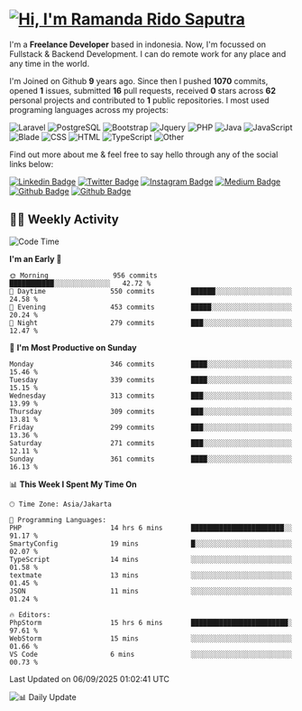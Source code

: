# [![Hi, I'm Ramanda Rido Saputra](https://readme-typing-svg.herokuapp.com?size=24&vCenter=true&lines=%F0%9F%91%8B+Hi%2C+I'm+Ramanda+Rido+Saputra+;%F0%9F%92%BB+Fullstack+Web+Developer+)](https://git.io/typing-svg)

I'm a **Freelance Developer** based in indonesia. Now, I'm focussed on Fullstack & Backend Development. I can do remote work for any place and any time in the world.

I'm Joined on Github **9** years ago. Since then I pushed **1070** commits, opened **1** issues, submitted **16** pull requests, received **0** stars across **62** personal projects and contributed to **1** public repositories.
I most used programing languages across my projects:

![Laravel](https://img.shields.io/badge/Laravel-FF2D20?flat&logo=laravel&logoColor=white)
![PostgreSQL](https://img.shields.io/badge/PostgreSQL-316192?flat&logo=postgresql&logoColor=white)
![Bootstrap](https://img.shields.io/badge/Bootstrap-563D7C?flat&logo=bootstrap&logoColor=white)
![Jquery](https://img.shields.io/badge/jQuery-0769AD?flat&logo=jquery&logoColor=white)
![PHP](https://img.shields.io/badge/-PHP-%234F5D95?style=flat&logo=PHP&logoColor=white)
![Java](https://img.shields.io/badge/-Java-%23b07219?style=flat&logo=Java&logoColor=white)
![JavaScript](https://img.shields.io/badge/-JavaScript-%23f1e05a?style=flat&logo=JavaScript&logoColor=white)
![Blade](https://img.shields.io/badge/-Blade-%23f7523f?style=flat&logo=Blade&logoColor=white)
![CSS](https://img.shields.io/badge/-CSS-%23663399?style=flat&logo=CSS&logoColor=white)
![HTML](https://img.shields.io/badge/-HTML-%23e34c26?style=flat&logo=HTML&logoColor=white)
![TypeScript](https://img.shields.io/badge/-TypeScript-%233178c6?style=flat&logo=TypeScript&logoColor=white)
![Other](https://img.shields.io/badge/-Other-%23ededed?style=flat&logo=Other&logoColor=white)

Find out more about me & feel free to say hello through any of the social links below:

[![Linkedin Badge](https://img.shields.io/badge/-ramandaaridogh-blue?style=flat&logo=Linkedin&logoColor=white&link=https://www.linkedin.com/in/ramanda-rido-saputra/)](https://www.linkedin.com/in/ramanda-rido-saputra/)
[![Twitter Badge](https://img.shields.io/badge/-ramandaaridogh-%231DA1F2.svg?style=flat&logo=twitter&logoColor=white&link=https://www.twitter.com/ramandaaridogh)](https://www.twitter.com/ramandaaridogh/)
[![Instagram Badge](https://img.shields.io/badge/-ramandaaridogh-purple?style=flat&logo=instagram&logoColor=white&link=https://instagram.com/ramandaaridogh_/)](https://instagram.com/ramandaaridogh_)
[![Medium Badge](https://img.shields.io/badge/-@ramandaaridogh-%2312100E.svg?style=flat&logo=Medium&logoColor=white&link=https://medium.com/@ramandaaridogh/)](https://medium.com/@ramandaaridogh)
[![Github Badge](https://img.shields.io/badge/-@ramandaaridogh-100000.svg?style=flat&logo=github&logoColor=white&link=https://github.com/ramandaaridogh)](https://github.com/ramandaaridogh)
[![Github Badge](https://img.shields.io/badge/-@mxcode-100000.svg?style=flat&logo=github&logoColor=white&link=https://github.com/ramanda-mxcode)](https://github.com/ramanda-mxcode)

## 👨‍💻 Weekly Activity
<!--START_SECTION:waka-->
![Code Time](http://img.shields.io/badge/Code%20Time-1%2C517%20hrs%2032%20mins-blue)

**I'm an Early 🐤** 

```text
🌞 Morning                956 commits         ███████████░░░░░░░░░░░░░░   42.72 % 
🌆 Daytime                550 commits         ██████░░░░░░░░░░░░░░░░░░░   24.58 % 
🌃 Evening                453 commits         █████░░░░░░░░░░░░░░░░░░░░   20.24 % 
🌙 Night                  279 commits         ███░░░░░░░░░░░░░░░░░░░░░░   12.47 % 
```
📅 **I'm Most Productive on Sunday** 

```text
Monday                   346 commits         ████░░░░░░░░░░░░░░░░░░░░░   15.46 % 
Tuesday                  339 commits         ████░░░░░░░░░░░░░░░░░░░░░   15.15 % 
Wednesday                313 commits         ███░░░░░░░░░░░░░░░░░░░░░░   13.99 % 
Thursday                 309 commits         ███░░░░░░░░░░░░░░░░░░░░░░   13.81 % 
Friday                   299 commits         ███░░░░░░░░░░░░░░░░░░░░░░   13.36 % 
Saturday                 271 commits         ███░░░░░░░░░░░░░░░░░░░░░░   12.11 % 
Sunday                   361 commits         ████░░░░░░░░░░░░░░░░░░░░░   16.13 % 
```


📊 **This Week I Spent My Time On** 

```text
🕑︎ Time Zone: Asia/Jakarta

💬 Programming Languages: 
PHP                      14 hrs 6 mins       ███████████████████████░░   91.17 % 
SmartyConfig             19 mins             █░░░░░░░░░░░░░░░░░░░░░░░░   02.07 % 
TypeScript               14 mins             ░░░░░░░░░░░░░░░░░░░░░░░░░   01.58 % 
textmate                 13 mins             ░░░░░░░░░░░░░░░░░░░░░░░░░   01.45 % 
JSON                     11 mins             ░░░░░░░░░░░░░░░░░░░░░░░░░   01.24 % 

🔥 Editors: 
PhpStorm                 15 hrs 6 mins       ████████████████████████░   97.61 % 
WebStorm                 15 mins             ░░░░░░░░░░░░░░░░░░░░░░░░░   01.66 % 
VS Code                  6 mins              ░░░░░░░░░░░░░░░░░░░░░░░░░   00.73 % 
```


 Last Updated on 06/09/2025 01:02:41 UTC
<!--END_SECTION:waka-->

![📊 Daily Update](https://github.com/ramandaaridogh/ramandaaridogh/actions/workflows/update-activity.yml/badge.svg)

